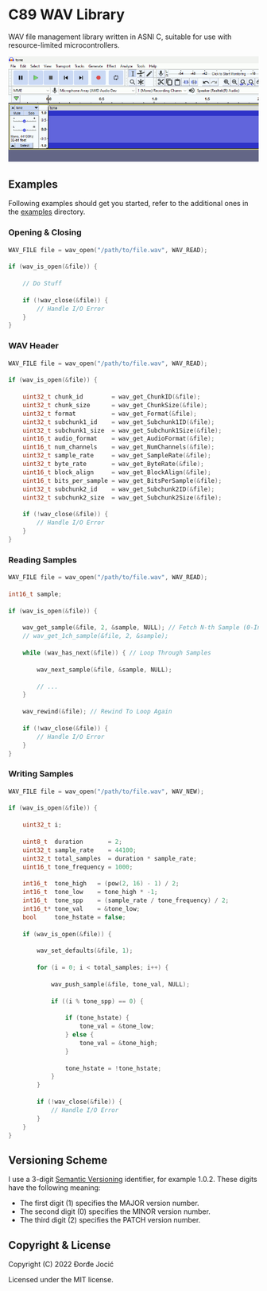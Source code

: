 # C89 WAV Library

WAV file management library written in ASNI C, suitable for use with resource-limited microcontrollers.

![Demo](assets/images/demo.gif)

## Examples

Following examples should get you started, refer to the additional ones in the [examples](./examples) directory.

### Opening & Closing

```c
WAV_FILE file = wav_open("/path/to/file.wav", WAV_READ);

if (wav_is_open(&file)) {
    
    // Do Stuff
    
    if (!wav_close(&file)) {
        // Handle I/O Error
    }
}
```

### WAV Header

```c
WAV_FILE file = wav_open("/path/to/file.wav", WAV_READ);

if (wav_is_open(&file)) {
    
    uint32_t chunk_id        = wav_get_ChunkID(&file);
    uint32_t chunk_size      = wav_get_ChunkSize(&file);
    uint32_t format          = wav_get_Format(&file);
    uint32_t subchunk1_id    = wav_get_Subchunk1ID(&file);
    uint32_t subchunk1_size  = wav_get_Subchunk1Size(&file);
    uint16_t audio_format    = wav_get_AudioFormat(&file);
    uint16_t num_channels    = wav_get_NumChannels(&file);
    uint32_t sample_rate     = wav_get_SampleRate(&file);
    uint32_t byte_rate       = wav_get_ByteRate(&file);
    uint16_t block_align     = wav_get_BlockAlign(&file);
    uint16_t bits_per_sample = wav_get_BitsPerSample(&file);
    uint32_t subchunk2_id    = wav_get_Subchunk2ID(&file);
    uint32_t subchunk2_size  = wav_get_Subchunk2Size(&file);
    
    if (!wav_close(&file)) {
        // Handle I/O Error
    }
}
```

### Reading Samples

```c
WAV_FILE file = wav_open("/path/to/file.wav", WAV_READ);

int16_t sample;

if (wav_is_open(&file)) {
    
    wav_get_sample(&file, 2, &sample, NULL); // Fetch N-th Sample (0-Indexed)
    // wav_get_1ch_sample(&file, 2, &sample);
    
    while (wav_has_next(&file)) { // Loop Through Samples
        
        wav_next_sample(&file, &sample, NULL);
        
        // ...
    }
    
    wav_rewind(&file); // Rewind To Loop Again
    
    if (!wav_close(&file)) {
        // Handle I/O Error
    }
}
```

### Writing Samples

```c
WAV_FILE file = wav_open("/path/to/file.wav", WAV_NEW);

if (wav_is_open(&file)) {
    
    uint32_t i;
    
    uint8_t  duration       = 2;
    uint32_t sample_rate    = 44100;
    uint32_t total_samples  = duration * sample_rate;
    uint16_t tone_frequency = 1000;
    
    int16_t  tone_high   = (pow(2, 16) - 1) / 2;
    int16_t  tone_low    = tone_high * -1;
    int16_t  tone_spp    = (sample_rate / tone_frequency) / 2;
    int16_t* tone_val    = &tone_low;
    bool     tone_hstate = false;
    
    if (wav_is_open(&file)) {
        
        wav_set_defaults(&file, 1);
        
        for (i = 0; i < total_samples; i++) {
            
            wav_push_sample(&file, tone_val, NULL);
            
            if ((i % tone_spp) == 0) {
                
                if (tone_hstate) {
                    tone_val = &tone_low;
                } else {
                    tone_val = &tone_high;
                }
                
                tone_hstate = !tone_hstate;
            }
        }
        
        if (!wav_close(&file)) {
            // Handle I/O Error
        }
    }
}
```

## Versioning Scheme

I use a 3-digit [Semantic Versioning](https://semver.org/spec/v2.0.0.html) identifier, for example 1.0.2. These digits have the following meaning:

*   The first digit (1) specifies the MAJOR version number.
*   The second digit (0) specifies the MINOR version number.
*   The third digit (2) specifies the PATCH version number.

## Copyright & License

Copyright (C) 2022 Đorđe Jocić

Licensed under the MIT license.
